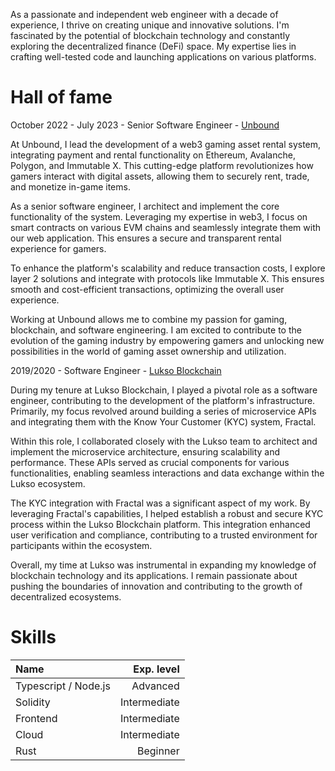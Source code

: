 As a passionate and independent web engineer with a decade of experience, I thrive on creating unique and innovative solutions. I'm fascinated by the potential of blockchain technology and constantly exploring the decentralized finance (DeFi) space. My expertise lies in crafting well-tested code and launching applications on various platforms.

# Hall of fame

October 2022 - July 2023 - Senior Software Engineer - [Unbound](https://www.unboundnation.io/)

At Unbound, I lead the development of a web3 gaming asset rental system, integrating payment and rental functionality on Ethereum, Avalanche, Polygon, and Immutable X. This cutting-edge platform revolutionizes how gamers interact with digital assets, allowing them to securely rent, trade, and monetize in-game items.

As a senior software engineer, I architect and implement the core functionality of the system. Leveraging my expertise in web3, I  focus on smart contracts on various EVM chains and seamlessly integrate them with our web application. This ensures a secure and transparent rental experience for gamers.

To enhance the platform's scalability and reduce transaction costs, I explore layer 2 solutions and integrate with protocols like Immutable X. This ensures smooth and cost-efficient transactions, optimizing the overall user experience.

Working at Unbound allows me to combine my passion for gaming, blockchain, and software engineering. I am excited to contribute to the evolution of the gaming industry by empowering gamers and unlocking new possibilities in the world of gaming asset ownership and utilization.

2019/2020 - Software Engineer - [Lukso Blockchain](https://lukso.network/)

During my tenure at Lukso Blockchain, I played a pivotal role as a software engineer, contributing to the development of the platform's infrastructure. Primarily, my focus revolved around building a series of microservice APIs and integrating them with the Know Your Customer (KYC) system, Fractal.

Within this role, I collaborated closely with the Lukso team to architect and implement the microservice architecture, ensuring scalability and performance. These APIs served as crucial components for various functionalities, enabling seamless interactions and data exchange within the Lukso ecosystem.

The KYC integration with Fractal was a significant aspect of my work. By leveraging Fractal's capabilities, I helped establish a robust and secure KYC process within the Lukso Blockchain platform. This integration enhanced user verification and compliance, contributing to a trusted environment for participants within the ecosystem.

Overall, my time at Lukso was instrumental in expanding my knowledge of blockchain technology and its applications. I remain passionate about pushing the boundaries of innovation and contributing to the growth of decentralized ecosystems.

# Skills
| Name | Exp. level |
| :---         |          ---: |
| Typescript / Node.js     | Advanced      |
| Solidity     | Intermediate      |
| Frontend     | Intermediate      |
| Cloud     | Intermediate      |
| Rust     | Beginner      |
